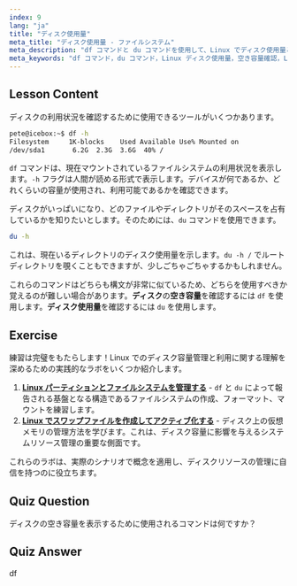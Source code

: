 ```yaml
---
index: 9
lang: "ja"
title: "ディスク使用量"
meta_title: "ディスク使用量 - ファイルシステム"
meta_description: "df コマンドと du コマンドを使用して、Linux でディスク使用量と空き容量を確認する方法を学びます。それらの違いと、それぞれをいつ使用するかを理解します。Linux ディスク管理チュートリアル。"
meta_keywords: "df コマンド，du コマンド，Linux ディスク使用量，空き容量確認，Linux チュートリアル，Linux 初心者，ディスク管理，Linux ガイド"
---
```


## Lesson Content

ディスクの利用状況を確認するために使用できるツールがいくつかあります。

```bash
pete@icebox:~$ df -h
Filesystem     1K-blocks    Used Available Use% Mounted on
/dev/sda1       6.2G  2.3G  3.6G  40% /
```

`df` コマンドは、現在マウントされているファイルシステムの利用状況を表示します。`-h` フラグは人間が読める形式で表示します。デバイスが何であるか、どれくらいの容量が使用され、利用可能であるかを確認できます。

ディスクがいっぱいになり、どのファイルやディレクトリがそのスペースを占有しているかを知りたいとします。そのためには、`du` コマンドを使用できます。

```bash
du -h
```

これは、現在いるディレクトリのディスク使用量を示します。`du -h /` でルートディレクトリを覗くこともできますが、少しごちゃごちゃするかもしれません。

これらのコマンドはどちらも構文が非常に似ているため、どちらを使用すべきか覚えるのが難しい場合があります。**ディスク**の**空き容量**を確認するには `df` を使用します。**ディスク使用量**を確認するには `du` を使用します。

## Exercise

練習は完璧をもたらします！Linux でのディスク容量管理と利用に関する理解を深めるための実践的なラボをいくつか紹介します。

1. **[Linux パーティションとファイルシステムを管理する](https://labex.io/ja/labs/comptia-manage-linux-partitions-and-filesystems-590845)** - `df` と `du` によって報告される基盤となる構造であるファイルシステムの作成、フォーマット、マウントを練習します。
2. **[Linux でスワップファイルを作成してアクティブ化する](https://labex.io/ja/labs/comptia-create-and-activate-a-swap-file-in-linux-590858)** - ディスク上の仮想メモリの管理方法を学びます。これは、ディスク容量に影響を与えるシステムリソース管理の重要な側面です。

これらのラボは、実際のシナリオで概念を適用し、ディスクリソースの管理に自信を持つのに役立ちます。

## Quiz Question

ディスクの空き容量を表示するために使用されるコマンドは何ですか？

## Quiz Answer

df
